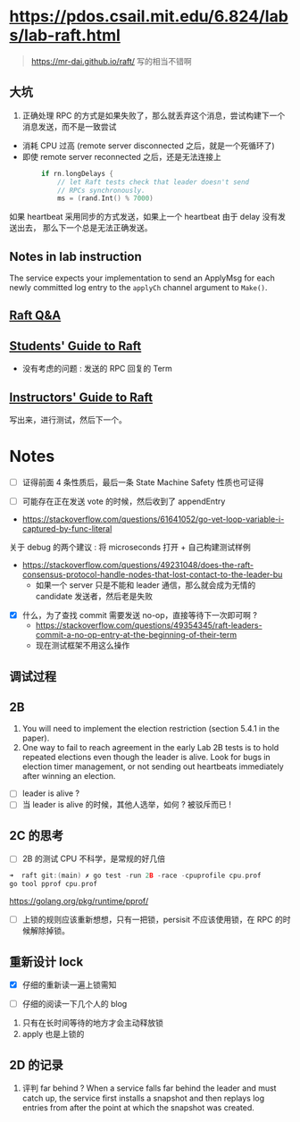 # https://pdos.csail.mit.edu/6.824/labs/lab-raft.html
> https://mr-dai.github.io/raft/ 写的相当不错啊


## 大坑
1. 正确处理 RPC 的方式是如果失败了，那么就丢弃这个消息，尝试构建下一个消息发送，而不是一致尝试
  - 消耗 CPU 过高 (remote server disconnected 之后，就是一个死循环了)
  - 即使 remote server reconnected 之后，还是无法连接上

```go
		if rn.longDelays {
			// let Raft tests check that leader doesn't send
			// RPCs synchronously.
			ms = (rand.Int() % 7000)
```
如果 heartbeat 采用同步的方式发送，如果上一个 heartbeat 由于 delay 没有发送出去，
那么下一个总是无法正确发送。

## Notes in lab instruction
The service expects your implementation to send an ApplyMsg for each newly committed log entry to the `applyCh` channel argument to `Make()`.

## [Raft Q&A](https://thesquareplanet.com/blog/raft-qa/)

## [Students' Guide to Raft](https://thesquareplanet.com/blog/students-guide-to-raft/)
- 没有考虑的问题 : 发送的 RPC 回复的 Term

## [Instructors' Guide to Raft](https://thesquareplanet.com/blog/instructors-guide-to-raft/)

写出来，进行测试，然后下一个。

# Notes
- [ ] 证得前面 4 条性质后，最后一条 State Machine Safety 性质也可证得

- [ ] 可能存在正在发送 vote 的时候，然后收到了 appendEntry

- https://stackoverflow.com/questions/61641052/go-vet-loop-variable-i-captured-by-func-literal

关于 debug 的两个建议 : 将 microseconds 打开 + 自己构建测试样例

- https://stackoverflow.com/questions/49231048/does-the-raft-consensus-protocol-handle-nodes-that-lost-contact-to-the-leader-bu
  - 如果一个 server 只是不能和 leader 通信，那么就会成为无情的 candidate 发送者，然后老是失败

- [x] 什么，为了查找 commit 需要发送 no-op，直接等待下一次即可啊 ?
  - https://stackoverflow.com/questions/49354345/raft-leaders-commit-a-no-op-entry-at-the-beginning-of-their-term
  - 现在测试框架不用这么操作

## 调试过程

## 2B
1. You will need to implement the election restriction (section 5.4.1 in the paper).
2. One way to fail to reach agreement in the early Lab 2B tests is to hold repeated elections even though the leader is alive. Look for bugs in election timer management, or not sending out heartbeats immediately after winning an election.
  - [ ] leader is alive ?
  - [ ] 当 leader is alive 的时候，其他人选举，如何 ? 被驳斥而已 !

## 2C 的思考

- [ ] 2B 的测试 CPU 不科学，是常规的好几倍
```c
➜  raft git:(main) ✗ go test -run 2B -race -cpuprofile cpu.prof
go tool pprof cpu.prof
```
https://golang.org/pkg/runtime/pprof/

- [ ] 上锁的规则应该重新想想，只有一把锁，persisit 不应该使用锁，在 RPC 的时候解除掉锁。

## 重新设计 lock
- [x] 仔细的重新读一遍上锁需知

- [ ] 仔细的阅读一下几个人的 blog

1. 只有在长时间等待的地方才会主动释放锁
2. apply 也是上锁的


## 2D 的记录
1. 评判 far behind ?
When a service falls far behind the leader and must catch up, the service first installs a snapshot and then replays log entries from after the point at which the snapshot was created.

[^1]: https://stackoverflow.com/questions/46376293/what-is-lastapplied-and-matchindex-in-raft-protocol-for-volatile-state-in-server
